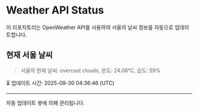 
# Weather API Status

이 리포지토리는 OpenWeather API를 사용하여 서울의 날씨 정보를 자동으로 업데이트합니다.

## 현재 서울 날씨
> 서울의 현재 날씨: overcast clouds, 온도: 24.06°C, 습도: 59%

⏳ 업데이트 시간: 2025-09-30 04:36:46 (UTC)

---
자동 업데이트 봇에 의해 관리됩니다.
